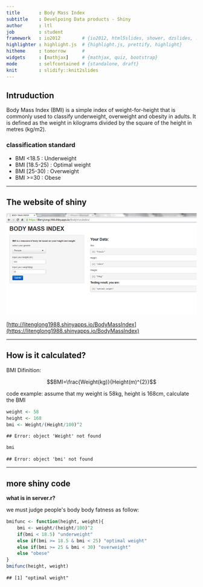 ```yaml
---
title       : Body Mass Index
subtitle    : Develpoing Data products - Shiny
author      : ltl
job         : student
framework   : io2012        # {io2012, html5slides, shower, dzslides, ...}
highlighter : highlight.js  # {highlight.js, prettify, highlight}
hitheme     : tomorrow      # 
widgets     : [mathjax]     # {mathjax, quiz, bootstrap}
mode        : selfcontained # {standalone, draft}
knit        : slidify::knit2slides
---
```


## Intruduction

Body Mass Index (BMI) is a simple index of weight-for-height that is commonly used to classify underweight, overweight and obesity in adults. It is defined as the weight in kilograms divided by the square of the height in metres (kg/m2).

### classification standard

- BMI <18.5 : Underweight
- BMI [18.5-25) : Optimal weight
- BMI [25-30) : Overweight
- BMI >=30 : Obese

---

## The website of shiny

![shiny](./shiny.png)


[http://litenglong1988.shinyapps.io/BodyMassIndex](https://litenglong1988.shinyapps.io/BodyMassIndex)

---

## How is it calculated?

BMI Difinition:

$$BMI=\frac{Weight(kg)}{Height(m)^{2}}$$

code example:
assume that my weight is 58kg, height is 168cm, calculate the BMI


```r
weight <- 58
height <- 168
bmi <- Weight/(Height/100)^2
```

```
## Error: object 'Weight' not found
```

```r
bmi
```

```
## Error: object 'bmi' not found
```

---

## more shiny code

**what is in server.r?**

we must judge people's body body fatness as follow:


```r
bmifunc <- function(height, weight){
    bmi <- weight/(height/100)^2
    if(bmi < 18.5) "underweight"
    else if(bmi >= 18.5 & bmi < 25) "optimal weight"
    else if(bmi >= 25 & bmi < 30) "overweight"
    else "obese"
}
bmifunc(height, weight)
```

```
## [1] "optimal weight"
```

